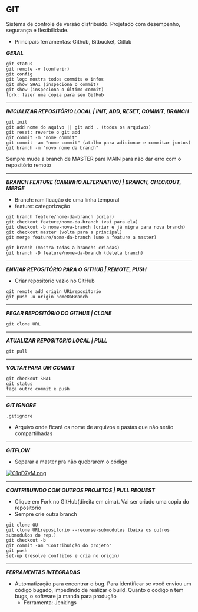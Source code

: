 ## GIT

Sistema de controle de versão distribuido. Projetado com desempenho, segurança e flexibilidade.

- Principais ferramentas: Github, Bitbucket, Gitlab

***GERAL***
```
git status
git remote -v (conferir)
git config
git log: mostra todos commits e infos
git show SHA1 (inspeciona o commit)
git show (inspeciona o último commit)
fork: fazer uma cópia para seu GitHub
```

---
***INICIALIZAR REPOSITÓRIO LOCAL | INIT, ADD, RESET, COMMIT, BRANCH***
```
git init
git add nome do aquivo || git add . (todos os arquivos)
git reset: reverte o git add
git commit -m "nome commit"
git commit -am "nome commit" (atalho para adicionar e commitar juntos)
git branch -m "novo nome da branch"
```
Sempre mude a branch de MASTER para MAIN para não dar erro com o repositório remoto

---
***BRANCH FEATURE (CAMINHO ALTERNATIVO) | BRANCH, CHECKOUT, MERGE***

- Branch: ramificação de uma linha temporal
- feature: categorização
```
git branch feature/nome-da-branch (criar)
git checkout feature/nome-da-branch (vai para ela)
git checkout -b nome-nova-branch (criar e já migra para nova branch)
git checkout master (volta para a principal)
git merge feature/nome-da-branch (une a feature a master)

git branch (mostra todas a branchs criadas)
git branch -D feature/nome-da-branch (deleta branch)
```

---
***ENVIAR REPOSITÓRIO PARA O GITHUB | REMOTE, PUSH***

- Criar repositório vazio no GitHub
```
git remote add origin URLrepositorio
git push -u origin nomeDaBranch
```

---
***PEGAR REPOSITÓRIO DO GITHUB | CLONE***
```
git clone URL
```

---
***ATUALIZAR REPOSITORIO LOCAL | PULL***
```
git pull 
```

---
***VOLTAR PARA UM COMMIT***
```
git checkout SHA1 
git status
faça outro commit e push
```

---
***GIT IGNORE***
```
.gitignore 
```
- Arquivo onde ficará os nome de arquivos e pastas que não serão compartilhadas


---
***GITFLOW***

- Separar a master pra não quebrarem o código

[![C1qD7yM.png](https://i.imgur.com/C1qD7yM.png)](https://imgur.com/C1qD7yM)

---
***CONTRIBUINDO COM OUTROS PROJETOS | PULL REQUEST***

- Clique em Fork no GitHub(direita em cima). Vai ser criado uma copia do repositorio
- Sempre crie outra branch
```
git clone OU
git clone URLrepositorio --recurse-submodules (baixa os outros submodulos do rep.)
git checkout -b 
git commit -am "Contribuição do projeto"
git push
set-up (resolve conflitos e cria no origin)
```

---
***FERRAMENTAS INTEGRADAS***

- Automatização para encontrar o bug. Para identificar se você enviou um código bugado, impedindo de realizar o build. Quanto o codigo n tem bugs, o software ja manda para produção
  - Ferramenta: Jenkings
